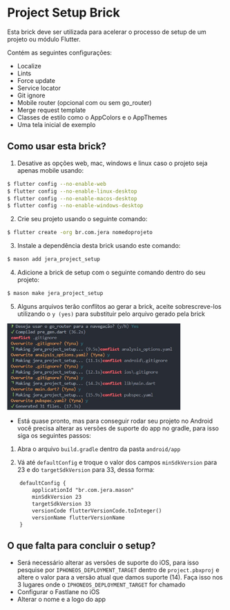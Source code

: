 # Project Setup Brick
Esta brick deve ser utilizada para acelerar o processo de setup de um projeto ou módulo Flutter.

Contém as seguintes configurações:
 - Localize
 - Lints
 - Force update
 - Service locator
 - Git ignore
 - Mobile router (opcional com ou sem go_router)
 - Merge request template
 - Classes de estilo como o AppColors e o AppThemes
 - Uma tela inicial de exemplo

## Como usar esta brick?

1. Desative as opções web, mac, windows e linux caso o projeto seja apenas mobile usando:
```bash
$ flutter config --no-enable-web
$ flutter config --no-enable-linux-desktop
$ flutter config --no-enable-macos-desktop
$ flutter config --no-enable-windows-desktop
```

2. Crie seu projeto usando o seguinte comando:
```bash
$ flutter create -org br.com.jera nomedoprojeto
```

3. Instale a dependência desta brick usando este comando:
```bash
$ mason add jera_project_setup
```

4. Adicione a brick de setup com o seguinte comando dentro do seu projeto:
```bash
$ mason make jera_project_setup
```

5. Alguns arquivos terão conflitos ao gerar a brick, aceite sobrescreve-los utilizando o `y (yes)` para substituir pelo arquivo gerado pela brick
<div style="text-align: left"> 
	<img src="images/brick_conflicts_example.jpeg" height="200">
</div>


- Está quase pronto, mas para conseguir rodar seu projeto no Android você precisa alterar as versões de suporte do app no gradle, para isso siga os seguintes passos:

1. Abra o arquivo `build.gradle` dentro da pasta `android/app`

2. Vá até `defaultConfig` e troque o valor dos campos `minSdkVersion` para 23 e do `targetSdkVersion` para 33, dessa forma:
```
    defaultConfig {
        applicationId "br.com.jera.mason"
        minSdkVersion 23
        targetSdkVersion 33
        versionCode flutterVersionCode.toInteger()
        versionName flutterVersionName
    }
```    

## O que falta para concluir o setup?

- Será necessário alterar as versões de suporte do iOS, para isso pesquise por `IPHONEOS_DEPLOYMENT_TARGET` dentro de `project.pbxproj` e altere o valor para a versão atual que damos suporte (14). Faça isso nos 3 lugares onde o `IPHONEOS_DEPLOYMENT_TARGET` for chamado
- Configurar o Fastlane no iOS
- Alterar o nome e a logo do app